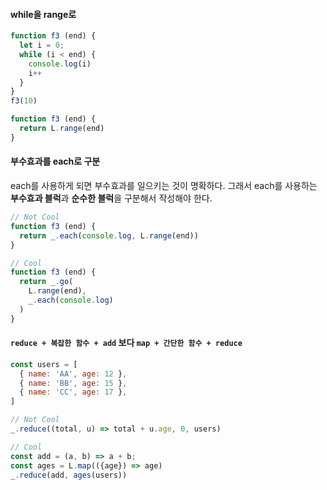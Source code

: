 #### while을 range로
```js
function f3 (end) {
  let i = 0;
  while (i < end) {
    console.log(i)
    i++
  }
}
f3(10)
```
```js
function f3 (end) {
  return L.range(end)
}
```

#### 부수효과를 each로 구분
each를 사용하게 되면 부수효과를 일으키는 것이 명확하다.
그래서 each를 사용하는 **부수효과 블럭**과 **순수한 블럭**을 구분해서 작성해야 한다.

```js
// Not Cool
function f3 (end) {
  return _.each(console.log, L.range(end))
}

// Cool
function f3 (end) {
  return _.go(
    L.range(end),
    _.each(console.log)
  )
}
```

#### `reduce + 복잡한 함수 + add` 보다 `map + 간단한 함수 + reduce`
```js
const users = [
  { name: 'AA', age: 12 },
  { name: 'BB', age: 15 },
  { name: 'CC', age: 17 },
]
```
```js
// Not Cool
_.reduce((total, u) => total + u.age, 0, users)

// Cool
const add = (a, b) => a + b;
const ages = L.map(({age}) => age)
_.reduce(add, ages(users))
```
